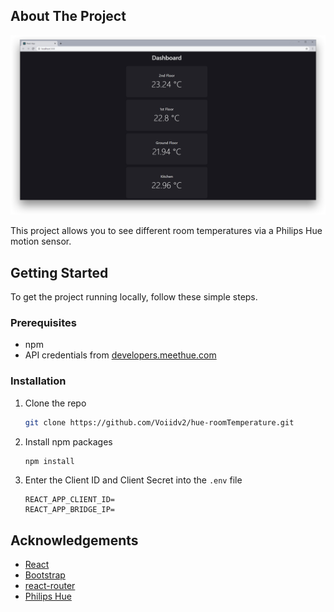 <!-- ABOUT THE PROJECT -->

## About The Project

[![Product Name Screen Shot][product-screenshot]](https://github.com/Voiidv2/hue-roomTemperature)

This project allows you to see different room temperatures via a Philips Hue motion sensor.

## Getting Started

To get the project running locally, follow these simple steps.

### Prerequisites

- npm
- API credentials from [developers.meethue.com](https://developers.meethue.com/)

### Installation

1. Clone the repo
   ```sh
   git clone https://github.com/Voiidv2/hue-roomTemperature.git
   ```
2. Install npm packages
   ```sh
   npm install
   ```
3. Enter the Client ID and Client Secret into the `.env` file
   ```JS
   REACT_APP_CLIENT_ID=
   REACT_APP_BRIDGE_IP=
   ```

<!-- ACKNOWLEDGEMENTS -->

## Acknowledgements

- [React](https://reactjs.org/)
- [Bootstrap](https://getbootstrap.com/)
- [react-router](https://reactrouter.com/)
- [Philips Hue](https://www.philips-hue.com/)

<!-- MARKDOWN LINKS & IMAGES -->
<!-- https://www.markdownguide.org/basic-syntax/#reference-style-links -->

[product-screenshot]: images/screenshot.png
